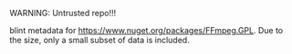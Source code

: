 WARNING: Untrusted repo!!!

blint metadata for https://www.nuget.org/packages/FFmpeg.GPL. Due to the size, only a small subset of data is included.
